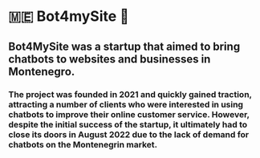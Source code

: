 # 🇲🇪 **Bot4mySite** 🤖

## **Bot4MySite** was a startup that aimed to bring chatbots to websites and businesses in Montenegro.

### The project was founded in 2021 and quickly gained traction, attracting a number of clients who were interested in using chatbots to improve their online customer service. However, despite the initial success of the startup, it ultimately had to close its doors in August 2022 due to the lack of demand for chatbots on the Montenegrin market.
